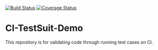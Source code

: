 [![Build Status](https://travis-ci.com/anandprajapati1/CI-TestSuit-Demo.svg?branch=master)](https://travis-ci.com/anandprajapati1/CI-TestSuit-Demo)
[![Coverage Status](https://coveralls.io/repos/github/anandprajapati1/CI-TestSuit-Demo/badge.svg?branch=master)](https://coveralls.io/github/anandprajapati1/CI-TestSuit-Demo?branch=master)

# CI-TestSuit-Demo
This repository is for validating code through running test cases on CI.
